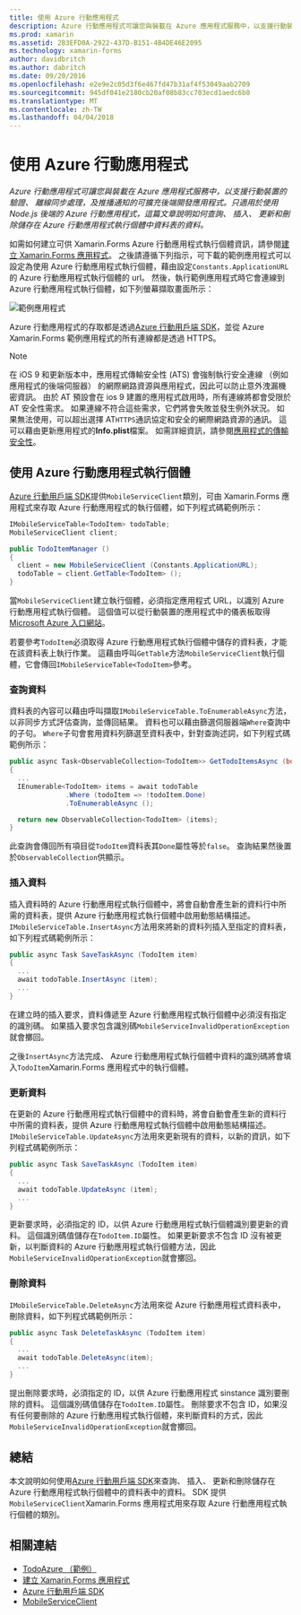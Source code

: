 ```yaml
---
title: 使用 Azure 行動應用程式
description: Azure 行動應用程式可讓您與裝載在 Azure 應用程式服務中，以支援行動裝置的驗證、 離線同步處理，及推播通知的可擴充後端開發應用程式。 只適用於使用 Node.js 後端的 Azure 行動應用程式，這篇文章說明如何查詢、 插入、 更新和刪除儲存在 Azure 行動應用程式執行個體中資料表的資料。
ms.prod: xamarin
ms.assetid: 2B3EFD0A-2922-437D-B151-4B4DE46E2095
ms.technology: xamarin-forms
author: davidbritch
ms.author: dabritch
ms.date: 09/20/2016
ms.openlocfilehash: e2e9e2c05d3f6e467fd47b31af4f53049aab2709
ms.sourcegitcommit: 945df041e2180cb20af08b83cc703ecd1aedc6b0
ms.translationtype: MT
ms.contentlocale: zh-TW
ms.lasthandoff: 04/04/2018
---
```

# <a name="consuming-an-azure-mobile-app"></a>使用 Azure 行動應用程式

_Azure 行動應用程式可讓您與裝載在 Azure 應用程式服務中，以支援行動裝置的驗證、 離線同步處理，及推播通知的可擴充後端開發應用程式。只適用於使用 Node.js 後端的 Azure 行動應用程式，這篇文章說明如何查詢、 插入、 更新和刪除儲存在 Azure 行動應用程式執行個體中資料表的資料。_

如需如何建立可供 Xamarin.Forms Azure 行動應用程式執行個體資訊，請參閱[建立 Xamarin.Forms 應用程式](https://azure.microsoft.com/documentation/articles/app-service-mobile-xamarin-forms-get-started/)。 之後請遵循下列指示，可下載的範例應用程式可以設定為使用 Azure 行動應用程式執行個體，藉由設定`Constants.ApplicationURL`的 Azure 行動應用程式執行個體的 url。 然後，執行範例應用程式時它會連線到 Azure 行動應用程式執行個體，如下列螢幕擷取畫面所示：

![](azure-images/portal.png "範例應用程式")

Azure 行動應用程式的存取都是透過[Azure 行動用戶端 SDK](https://www.nuget.org/packages/Microsoft.Azure.Mobile.Client/)，並從 Azure Xamarin.Forms 範例應用程式的所有連線都是透過 HTTPS。

> [!NOTE]
> 在 iOS 9 和更新版本中，應用程式傳輸安全性 (ATS) 會強制執行安全連線 （例如應用程式的後端伺服器） 的網際網路資源與應用程式，因此可以防止意外洩漏機密資訊。 由於 AT 預設會在 ios 9 建置的應用程式啟用時，所有連線將都會受限於 AT 安全性需求。 如果連線不符合這些需求，它們將會失敗並發生例外狀況。
> 如果無法使用，可以超出選擇 AT`HTTPS`通訊協定和安全的網際網路資源的通訊。 這可以藉由更新應用程式的**Info.plist**檔案。 如需詳細資訊，請參閱[應用程式的傳輸安全性](~/ios/app-fundamentals/ats.md)。

## <a name="consuming-an-azure-mobile-app-instance"></a>使用 Azure 行動應用程式執行個體

[Azure 行動用戶端 SDK](https://www.nuget.org/packages/Microsoft.Azure.Mobile.Client/)提供`MobileServiceClient`類別，可由 Xamarin.Forms 應用程式來存取 Azure 行動應用程式的執行個體，如下列程式碼範例所示：

```csharp
IMobileServiceTable<TodoItem> todoTable;
MobileServiceClient client;

public TodoItemManager ()
{
  client = new MobileServiceClient (Constants.ApplicationURL);
  todoTable = client.GetTable<TodoItem> ();
}
```

當`MobileServiceClient`建立執行個體，必須指定應用程式 URL，以識別 Azure 行動應用程式執行個體。 這個值可以從行動裝置的應用程式中的儀表板取得[Microsoft Azure 入口網站](https://portal.azure.com/)。

若要參考`TodoItem`必須取得 Azure 行動應用程式執行個體中儲存的資料表，才能在該資料表上執行作業。 這藉由呼叫`GetTable`方法`MobileServiceClient`執行個體，它會傳回`IMobileServiceTable<TodoItem>`參考。

### <a name="querying-data"></a>查詢資料

資料表的內容可以藉由呼叫擷取`IMobileServiceTable.ToEnumerableAsync`方法，以非同步方式評估查詢，並傳回結果。 資料也可以藉由篩選伺服器端`Where`查詢中的子句。 `Where`子句會套用資料列篩選至資料表中，針對查詢述詞，如下列程式碼範例所示：

```csharp
public async Task<ObservableCollection<TodoItem>> GetTodoItemsAsync (bool syncItems = false)
{
  ...
  IEnumerable<TodoItem> items = await todoTable
              .Where (todoItem => !todoItem.Done)
              .ToEnumerableAsync ();

  return new ObservableCollection<TodoItem> (items);
}
```

此查詢會傳回所有項目從`TodoItem`資料表其`Done`屬性等於`false`。 查詢結果然後置於`ObservableCollection`供顯示。

### <a name="inserting-data"></a>插入資料

插入資料時的 Azure 行動應用程式執行個體中，將會自動會產生新的資料行中所需的資料表，提供 Azure 行動應用程式執行個體中啟用動態結構描述。 `IMobileServiceTable.InsertAsync`方法用來將新的資料列插入至指定的資料表，如下列程式碼範例所示：

```csharp
public async Task SaveTaskAsync (TodoItem item)
{
  ...
  await todoTable.InsertAsync (item);
  ...
}
```

在建立時的插入要求，資料傳遞至 Azure 行動應用程式執行個體中必須沒有指定的識別碼。 如果插入要求包含識別碼`MobileServiceInvalidOperationException`就會擲回。

之後`InsertAsync`方法完成、 Azure 行動應用程式執行個體中資料的識別碼將會填入`TodoItem`Xamarin.Forms 應用程式中的執行個體。

### <a name="updating-data"></a>更新資料

在更新的 Azure 行動應用程式執行個體中的資料時，將會自動會產生新的資料行中所需的資料表，提供 Azure 行動應用程式執行個體中啟用動態結構描述。 `IMobileServiceTable.UpdateAsync`方法用來更新現有的資料，以新的資訊，如下列程式碼範例所示：

```csharp
public async Task SaveTaskAsync (TodoItem item)
{
  ...
  await todoTable.UpdateAsync (item);
  ...
}
```

更新要求時，必須指定的 ID，以供 Azure 行動應用程式執行個體識別要更新的資料。 這個識別碼值儲存在`TodoItem.ID`屬性。 如果更新要求不包含 ID 沒有被更新，以判斷資料的 Azure 行動應用程式執行個體方法，因此`MobileServiceInvalidOperationException`就會擲回。

### <a name="deleting-data"></a>刪除資料

`IMobileServiceTable.DeleteAsync`方法用來從 Azure 行動應用程式資料表中，刪除資料，如下列程式碼範例所示：

```csharp
public async Task DeleteTaskAsync (TodoItem item)
{
  ...
  await todoTable.DeleteAsync(item);
  ...
}
```

提出刪除要求時，必須指定的 ID，以供 Azure 行動應用程式 sinstance 識別要刪除的資料。 這個識別碼值儲存在`TodoItem.ID`屬性。 刪除要求不包含 ID，如果沒有任何要刪除的 Azure 行動應用程式執行個體，來判斷資料的方式，因此`MobileServiceInvalidOperationException`就會擲回。

## <a name="summary"></a>總結

本文說明如何使用[Azure 行動用戶端 SDK](https://www.nuget.org/packages/Microsoft.Azure.Mobile.Client/)來查詢、 插入、 更新和刪除儲存在 Azure 行動應用程式執行個體中的資料表中的資料。 SDK 提供`MobileServiceClient`Xamarin.Forms 應用程式用來存取 Azure 行動應用程式執行個體的類別。


## <a name="related-links"></a>相關連結

- [TodoAzure （範例）](https://developer.xamarin.com/samples/xamarin-forms/WebServices/TodoAzure/)
- [建立 Xamarin.Forms 應用程式](https://azure.microsoft.com/documentation/articles/app-service-mobile-xamarin-forms-get-started/)
- [Azure 行動用戶端 SDK](https://www.nuget.org/packages/Microsoft.Azure.Mobile.Client/)
- [MobileServiceClient](https://msdn.microsoft.com/library/azure/microsoft.windowsazure.mobileservices.mobileserviceclient(v=azure.10).aspx)
